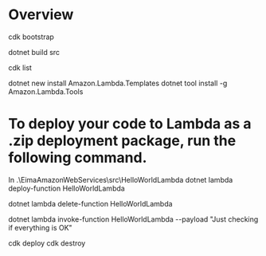# Overview

cdk bootstrap

dotnet build src

cdk list

dotnet new install Amazon.Lambda.Templates
dotnet tool install -g Amazon.Lambda.Tools



# To deploy your code to Lambda as a .zip deployment package, run the following command. 

In .\EimaAmazonWebServices\src\HelloWorldLambda
dotnet lambda deploy-function HelloWorldLambda

dotnet lambda delete-function HelloWorldLambda

dotnet lambda invoke-function HelloWorldLambda --payload "Just checking if everything is OK"


cdk deploy
cdk destroy